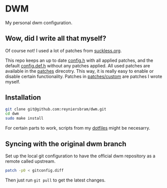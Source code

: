 # DWM

My personal dwm configuration.

## Wow, did I write all that myself?

Of course not! I used a lot of patches from 
[suckless.org](https://dwm.suckless.org/patches/).

This repo keeps an up to date [config.h](config.h) with all applied patches, and 
the default [config.def.h](config.def.h) without any patches applied. All used 
patches are available in the [patches](patches) direcotry. This way, it is 
really easy to enable or disable certain functionality. Patches in 
[patches/custom](patches/custom) are patches I wrote myself.

## Installation

```sh
git clone git@github.com:reyniersbram/dwm.git
cd dwm
sudo make install
```

For certain parts to work, scripts from my 
[dotfiles](https://github.com/reyniersbram/dotfiles) might be necesarry.

## Syncing with the original dwm branch

Set up the local git configuration to have the official dwm repository as 
a remote called upstream.

```sh
patch -p0 < gitconfig.diff
```

Then just run `git pull` to get the latest changes.
